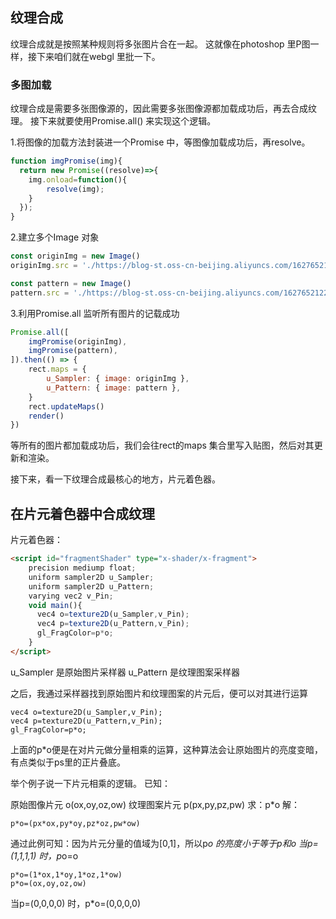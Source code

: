 ## 纹理合成
纹理合成就是按照某种规则将多张图片合在一起。
这就像在photoshop 里P图一样，接下来咱们就在webgl 里批一下。

### 多图加载
纹理合成是需要多张图像源的，因此需要多张图像源都加载成功后，再去合成纹理。
接下来就要使用Promise.all() 来实现这个逻辑。

1.将图像的加载方法封装进一个Promise 中，等图像加载成功后，再resolve。
```js
function imgPromise(img){
  return new Promise((resolve)=>{
    img.onload=function(){
        resolve(img);
    }
  });
}
```

2.建立多个Image 对象
```js
const originImg = new Image()
originImg.src = './https://blog-st.oss-cn-beijing.aliyuncs.com/16276521220864486294203747374.jpg'

const pattern = new Image()
pattern.src = './https://blog-st.oss-cn-beijing.aliyuncs.com/162765212208607808738891255484.jpg'
```

3.利用Promise.all 监听所有图片的记载成功
```js
Promise.all([
    imgPromise(originImg),
    imgPromise(pattern),
]).then(() => {
    rect.maps = {
        u_Sampler: { image: originImg },
        u_Pattern: { image: pattern },
    }
    rect.updateMaps()
    render()
})
```
等所有的图片都加载成功后，我们会往rect的maps 集合里写入贴图，然后对其更新和渲染。

接下来，看一下纹理合成最核心的地方，片元着色器。

## 在片元着色器中合成纹理
片元着色器：
```html
<script id="fragmentShader" type="x-shader/x-fragment">
    precision mediump float;
    uniform sampler2D u_Sampler;
    uniform sampler2D u_Pattern;
    varying vec2 v_Pin;
    void main(){
      vec4 o=texture2D(u_Sampler,v_Pin);
      vec4 p=texture2D(u_Pattern,v_Pin);
      gl_FragColor=p*o;
    }
</script>
```
u_Sampler 是原始图片采样器
u_Pattern 是纹理图案采样器

之后，我通过采样器找到原始图片和纹理图案的片元后，便可以对其进行运算
```
vec4 o=texture2D(u_Sampler,v_Pin);
vec4 p=texture2D(u_Pattern,v_Pin);
gl_FragColor=p*o;
```
上面的p*o便是在对片元做分量相乘的运算，这种算法会让原始图片的亮度变暗，
有点类似于ps里的正片叠底。

举个例子说一下片元相乘的逻辑。
已知：

原始图像片元 o(ox,oy,oz,ow)
纹理图案片元 p(px,py,pz,pw)
求：p*o
解：
```
p*o=(px*ox,py*oy,pz*oz,pw*ow)
```
通过此例可知：因为片元分量的值域为[0,1]，所以p*o 的亮度小于等于p和o
当p=(1,1,1,1) 时，p*o=o
```
p*o=(1*ox,1*oy,1*oz,1*ow)
p*o=(ox,oy,oz,ow)
```
当p=(0,0,0,0) 时，p*o=(0,0,0,0)

